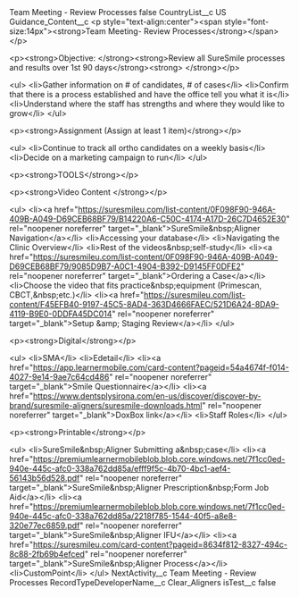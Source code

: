 <?xml version="1.0" encoding="UTF-8"?>
<CustomMetadata xmlns="http://soap.sforce.com/2006/04/metadata" xmlns:xsi="http://www.w3.org/2001/XMLSchema-instance" xmlns:xsd="http://www.w3.org/2001/XMLSchema">
    <label>Team Meeting - Review Processes</label>
    <protected>false</protected>
    <values>
        <field>CountryList__c</field>
        <value xsi:type="xsd:string">US</value>
    </values>
    <values>
        <field>Guidance_Content__c</field>
        <value xsi:type="xsd:string">&lt;p style=&quot;text-align:center&quot;&gt;&lt;span style=&quot;font-size:14px&quot;&gt;&lt;strong&gt;Team Meeting- Review Processes&lt;/strong&gt;&lt;/span&gt;&lt;/p&gt;

&lt;p&gt;&lt;strong&gt;Objective: &lt;/strong&gt;&lt;strong&gt;Review all SureSmile processes and results over 1st 90 days&lt;/strong&gt;&lt;strong&gt; &lt;/strong&gt;&lt;/p&gt;

&lt;ul&gt;
	&lt;li&gt;Gather information on # of candidates, # of cases&lt;/li&gt;
	&lt;li&gt;Confirm that there is a process established and have the office tell you what it is&lt;/li&gt;
	&lt;li&gt;Understand where the staff has strengths and where they would like to grow&lt;/li&gt;
&lt;/ul&gt;

&lt;p&gt;&lt;strong&gt;Assignment (Assign at least 1 item)&lt;/strong&gt;&lt;/p&gt;

&lt;ul&gt;
	&lt;li&gt;Continue to track all ortho candidates on a weekly basis&lt;/li&gt;
	&lt;li&gt;Decide on a marketing campaign to run&lt;/li&gt;
&lt;/ul&gt;

&lt;p&gt;&lt;strong&gt;TOOLS&lt;/strong&gt;&lt;/p&gt;

&lt;p&gt;&lt;strong&gt;Video Content &lt;/strong&gt;&lt;/p&gt;

&lt;ul&gt;
	&lt;li&gt;&lt;a href=&quot;https://suresmileu.com/list-content/0F098F90-946A-409B-A049-D69CEB68BF79/B14220A6-C50C-4174-A17D-26C7D4652E30&quot; rel=&quot;noopener noreferrer&quot; target=&quot;_blank&quot;&gt;SureSmile&amp;nbsp;Aligner Navigation&lt;/a&gt;​&lt;/li&gt;
	&lt;li&gt;Accessing your database​&lt;/li&gt;
	&lt;li&gt;Navigating the Clinic Overview​&lt;/li&gt;
	&lt;li&gt;Rest of the videos&amp;nbsp;self-study​&lt;/li&gt;
	&lt;li&gt;&lt;a href=&quot;https://suresmileu.com/list-content/0F098F90-946A-409B-A049-D69CEB68BF79/9085D9B7-A0C1-4904-B392-D9145FF0DFE2&quot; rel=&quot;noopener noreferrer&quot; target=&quot;_blank&quot;&gt;Ordering a Case&lt;/a&gt;​&lt;/li&gt;
	&lt;li&gt;Choose the video that fits practice&amp;nbsp;equipment (Primescan, CBCT,&amp;nbsp;etc.)​&lt;/li&gt;
	&lt;li&gt;&lt;a href=&quot;https://suresmileu.com/list-content/F45EFB40-9197-45C5-8AD4-363D4666FAEC/521D6A24-8DA9-4119-B9E0-0DDFA45DC014&quot; rel=&quot;noopener noreferrer&quot; target=&quot;_blank&quot;&gt;Setup &amp;amp; Staging Review&lt;/a&gt;&lt;/li&gt;
&lt;/ul&gt;

&lt;p&gt;&lt;strong&gt;Digital&lt;/strong&gt;&lt;/p&gt;

&lt;ul&gt;
	&lt;li&gt;SMA&lt;/li&gt;
	&lt;li&gt;Edetail&lt;/li&gt;
	&lt;li&gt;&lt;a href=&quot;https://app.learnermobile.com/card-content?pageid=54a4674f-f014-4027-9e14-9ae7c64cd486&quot; rel=&quot;noopener noreferrer&quot; target=&quot;_blank&quot;&gt;Smile Questionnaire&lt;/a&gt;&lt;/li&gt;
	&lt;li&gt;&lt;a href=&quot;https://www.dentsplysirona.com/en-us/discover/discover-by-brand/suresmile-aligners/suresmile-downloads.html&quot; rel=&quot;noopener noreferrer&quot; target=&quot;_blank&quot;&gt;DoxBox link&lt;/a&gt;&lt;/li&gt;
	&lt;li&gt;Staff Roles&lt;/li&gt;
&lt;/ul&gt;

&lt;p&gt;&lt;strong&gt;Printable&lt;/strong&gt;&lt;/p&gt;

&lt;ul&gt;
	&lt;li&gt;SureSmile&amp;nbsp;Aligner Submitting a&amp;nbsp;case&lt;/li&gt;
	&lt;li&gt;&lt;a href=&quot;https://premiumlearnermobileblob.blob.core.windows.net/7f1cc0ed-940e-445c-afc0-338a762dd85a/efff9f5c-4b70-4bc1-aef4-56143b56d528.pdf&quot; rel=&quot;noopener noreferrer&quot; target=&quot;_blank&quot;&gt;SureSmile&amp;nbsp;Aligner Prescription&amp;nbsp;Form Job Aid&lt;/a&gt;​&lt;/li&gt;
	&lt;li&gt;&lt;a href=&quot;https://premiumlearnermobileblob.blob.core.windows.net/7f1cc0ed-940e-445c-afc0-338a762dd85a/2218f785-1544-40f5-a8e8-320e77ec6859.pdf&quot; rel=&quot;noopener noreferrer&quot; target=&quot;_blank&quot;&gt;SureSmile&amp;nbsp;Aligner IFU&lt;/a&gt;​&lt;/li&gt;
	&lt;li&gt;&lt;a href=&quot;https://suresmileu.com/card-content?pageid=8634f812-8327-494c-8c88-2fb69b4efced&quot; rel=&quot;noopener noreferrer&quot; target=&quot;_blank&quot;&gt;SureSmile&amp;nbsp;Aligner Process&lt;/a&gt;&lt;/li&gt;
	&lt;li&gt;CustomPoint&lt;/li&gt;
&lt;/ul&gt;</value>
    </values>
    <values>
        <field>NextActivity__c</field>
        <value xsi:type="xsd:string">Team Meeting - Review Processes</value>
    </values>
    <values>
        <field>RecordTypeDeveloperName__c</field>
        <value xsi:type="xsd:string">Clear_Aligners</value>
    </values>
    <values>
        <field>isTest__c</field>
        <value xsi:type="xsd:boolean">false</value>
    </values>
</CustomMetadata>
